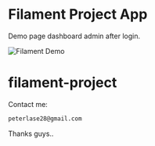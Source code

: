# Filament Project App

Demo page dashboard admin after login.

![Filament Demo](https://github.com/filamentphp/demo/assets/171715/899161a9-3c85-4dc9-9599-13928d3a4412)

# filament-project

Contact me:

```sh
peterlase28@gmail.com
```

Thanks guys..
